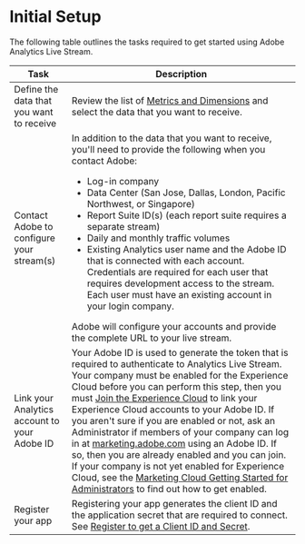 # Initial Setup

The following table outlines the tasks required to get started using Adobe Analytics Live Stream.

 

|Task|Description|
|----|-----------|
|Define the data that you want to receive|Review the list of [Metrics and Dimensions](metrics_dimensions.md#) and select the data that you want to receive.|
|Contact Adobe to configure your stream\(s\)| In addition to the data that you want to receive, you'll need to provide the following when you contact Adobe: <ul><li> Log-in company </li><li> Data Center \(San Jose, Dallas, London, Pacific Northwest, or Singapore\) </li><li> Report Suite ID\(s\) \(each report suite requires a separate stream\) </li><li> Daily and monthly traffic volumes </li><li> Existing Analytics user name and the Adobe ID that is connected with each account. Credentials are required for each user that requires development access to the stream. Each user must have an existing account in your login company. </li></ul> Adobe will configure your accounts and provide the complete URL to your live stream. |
|Link your Analytics account to your Adobe ID| Your Adobe ID is used to generate the token that is required to authenticate to Analytics Live Stream. Your company must be enabled for the Experience Cloud before you can perform this step, then you must [Join the Experience Cloud](http://microsite.omniture.com/t2/help/en_US/mcloud/?f=link_accounts) to link your Experience Cloud accounts to your Adobe ID. If you aren't sure if you are enabled or not, ask an Administrator if members of your company can log in at [marketing.adobe.com](https://marketing.adobe.com/) using an Adobe ID. If so, then you are already enabled and you can join. If your company is not yet enabled for Experience Cloud, see the [Marketing Cloud Getting Started for Administrators](http://microsite.omniture.com/t2/help/en_US/mcloud/?f=admin_getting_started) to find out how to get enabled. |
|Register your app| Registering your app generates the client ID and the application secret that are required to connect. See [Register to get a Client ID and Secret](https://github.com/Adobe-Experience-Cloud/analytics-1.4-apis/blob/master/docs/authentication/auth_register_app.md). |

